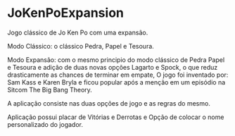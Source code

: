 # JoKenPoExpansion

Jogo clássico de Jo Ken Po com uma expansão.

Modo Clássico: o clássico Pedra, Papel e Tesoura.

Modo Expansão: com o mesmo principio do modo clássico de Pedra Papel e Tesoura e adição de duas novas opções Lagarto e Spock,
o que reduz drasticamente as chances de terminar em empate, O jogo foi inventado por: Sam Kass e Karen Bryla e ficou popular após a 
menção em um episódio na Sitcom The Big Bang Theory.

A aplicação consiste nas duas opções de jogo e as regras do mesmo.

Aplicação possui placar de Vitórias e Derrotas e Opção de colocar o nome personalizado do jogador.


